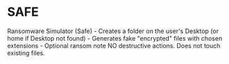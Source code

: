 # SAFE
Ransomware Simulator (Safe) - Creates a folder on the user's Desktop (or home if Desktop not found) - Generates fake "encrypted" files with chosen extensions - Optional ransom note NO destructive actions. Does not touch existing files.
